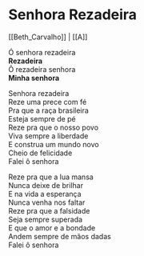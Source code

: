 # Senhora Rezadeira
[[Beth_Carvalho]] | [[A]]  

Ó senhora rezadeira  
**Rezadeira**  
Ô rezadeira senhora  
**Minha senhora**  

Senhora rezadeira  
Reze uma prece com fé  
Pra que a raça brasileira  
Esteja sempre de pé  
Reze pra que o nosso povo  
Viva sempre a liberdade  
E construa um mundo novo  
Cheio de felicidade  
Falei ô senhora  

Reze pra que a lua mansa  
Nunca deixe de brilhar  
E na vida a esperança  
Nunca venha nos faltar  
Reze pra que a falsidade  
Seja sempre superada  
E que o amor e a bondade  
Andem sempre de mãos dadas  
Falei ô senhora  